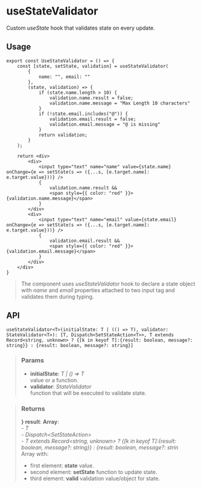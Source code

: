 # useStateValidator
Custom _useState_ hook that validates state on every update.

## Usage

```tsx
export const UseStateValidator = () => {
	const [state, setState, validation] = useStateValidator(
		{
			name: "", email: ""
		},
		(state, validation) => {
			if (state.name.length > 10) {
				validation.name.result = false;
				validation.name.message = "Max Length 10 characters"
			}
			if (!state.email.includes("@")) {
				validation.email.result = false;
				validation.email.message = "@ is missing"
			}
			return validation;
		}
	);

	return <div>
		<div>
			<input type="text" name="name" value={state.name} onChange={e => setState(s => ({...s, [e.target.name]: e.target.value}))} />
			{
				validation.name.result &&
				<span style={{ color: "red" }}>{validation.name.message}</span>
			}
		</div>
		<div>
			<input type="text" name="email" value={state.email} onChange={e => setState(s => ({...s, [e.target.name]: e.target.value}))} />
			{
				validation.email.result &&
				<span style={{ color: "red" }}>{validation.email.message}</span>
			}
		</div>
	</div>
}
```

> The component uses _useStateValidator_ hook to declare a state object with _name_ and _email_ properties attached to two input tag and validates them during typing.


## API

```tsx
useStateValidator<T>(initialState: T | (() => T), validator: StateValidator<T>): [T, Dispatch<SetStateAction<T>>, T extends Record<string, unknown> ? {[k in keyof T]:{result: boolean, message?: string}} : {result: boolean, message?: string}]
```

> ### Params
>
> - __initialState__: _T | () => T_  
value or a function.
> - __validator__: _StateValidator_  
function that will be executed to validate state.
>

> ### Returns
>
> __} result__:  __Array__:  
    - _T_  
    - _Dispatch<SetStateAction<T>>_  
    - _T extends Record<string, unknown> ? {[k in keyof T]:{result: boolean, message?: string}} : {result: boolean, message?: strin_  
> Array with:
> - first element: __state__ value.
> - second element: __setState__ function to update state.
> - third element: __valid__ validation value/object for state.
>